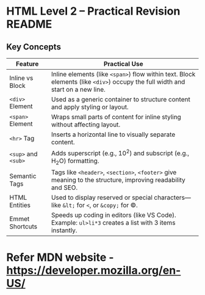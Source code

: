 # HTML Level 2 – Practical Revision README

## Key Concepts

| Feature               | Practical Use                                                       |
|----------------------|----------------------------------------------------------------------|
| Inline vs Block      | Inline elements (like `<span>`) flow within text. Block elements (like `<div>`) occupy the full width and start on a new line. |
| `<div>` Element      | Used as a generic container to structure content and apply styling or layout. |
| `<span>` Element     | Wraps small parts of content for inline styling without affecting layout. |
| `<hr>` Tag           | Inserts a horizontal line to visually separate content.              |
| `<sup>` and `<sub>`  | Adds superscript (e.g., 10<sup>2</sup>) and subscript (e.g., H<sub>2</sub>O) formatting. |
| Semantic Tags        | Tags like `<header>`, `<section>`, `<footer>` give meaning to the structure, improving readability and SEO. |
| HTML Entities        | Used to display reserved or special characters—like `&lt;` for `<`, or `&copy;` for ©. |
| Emmet Shortcuts      | Speeds up coding in editors (like VS Code). Example: `ul>li*3` creates a list with 3 items instantly. |


# Refer MDN website -https://developer.mozilla.org/en-US/ 
